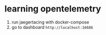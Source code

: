 # learning opentelemetry

1.  run jaegertacing with docker-compose
2. go to dashboard `http://localhost:16686`





